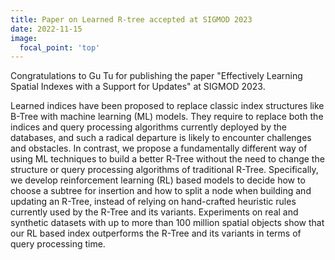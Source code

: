 ```yaml
---
title: Paper on Learned R-tree accepted at SIGMOD 2023
date: 2022-11-15
image:
  focal_point: 'top'
---
```


Congratulations to Gu Tu for publishing the paper "Effectively Learning Spatial Indexes with a Support for Updates" at SIGMOD 2023.
<!--more-->

Learned indices have been proposed to replace classic index structures
like B-Tree with machine learning (ML) models. They require
to replace both the indices and query processing algorithms currently
deployed by the databases, and such a radical departure is
likely to encounter challenges and obstacles. In contrast, we propose
a fundamentally different way of using ML techniques to build
a better R-Tree without the need to change the structure or query
processing algorithms of traditional R-Tree. Specifically, we develop
reinforcement learning (RL) based models to decide how to choose
a subtree for insertion and how to split a node when building and
updating an R-Tree, instead of relying on hand-crafted heuristic
rules currently used by the R-Tree and its variants. Experiments on
real and synthetic datasets with up to more than 100 million spatial
objects show that our RL based index outperforms the R-Tree and
its variants in terms of query processing time.